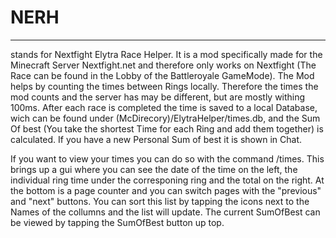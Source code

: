# NERH
---
stands for Nextfight Elytra Race Helper.
It is a mod specifically made for the Minecraft Server Nextfight.net and therefore only works on Nextfight (The Race can be found in the Lobby of the Battleroyale GameMode). The Mod helps by counting the times between Rings locally. Therefore the times the mod counts and the server has may be different, but are mostly withing 100ms. After each race is completed the time is saved to a local Database, wich can be found under (McDirecory)/ElytraHelper/times.db, and the Sum Of best (You take the shortest Time for each Ring and add them together) is calculated. If you have a new Personal Sum of best it is shown in Chat.

If you want to view your times you can do so with the command /times. This brings up a gui where you can see the date of the time on the left, the individual ring time under the corresponing ring and the total on the right. At the bottom is a page counter and you can switch pages with the "previous" and "next" buttons. You can sort this list by tapping the icons next to the Names of the collumns and the list will update. The current SumOfBest can be viewed by tapping the SumOfBest button up top.
